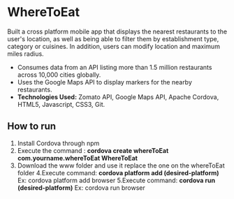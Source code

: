 # WhereToEat
Built a cross platform mobile app that displays the nearest restaurants to the user's location, as well as being able to filter them by establishment type, category or cuisines. In addition, users can modify location and maximum miles radius.
- Consumes data from an API listing more than 1.5 million restaurants across 10,000 cities globally. 
- Uses the Google Maps API to display markers for the nearby restaurants. 
- **Technologies Used:** Zomato API, Google Maps API, Apache Cordova,  HTML5, Javascript, CSS3, Git.

## How to run
1. Install Cordova through npm
2. Execute the command : **cordova create whereToEat com.yourname.whereToEat WhereToEat**
3. Download the www folder and use it replace the one on the whereToEat folder
4.Execute command: **cordova platform add (desired-platform)** 
Ex: cordova platform add browser
5.Execute command: **cordova run (desired-platform)** 
Ex: cordova run browser

